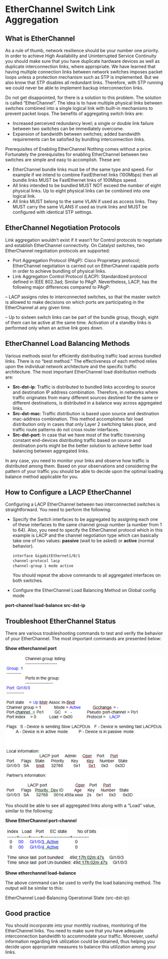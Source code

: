 # EtherChannel Switch Link Aggregation

## What is EtherChannel

As a rule of thumb, network resilience should be your number one priority. In order to achieve High Availability and Uninterrupted Service Continuity you should make sure that you have duplicate hardware devices as well as duplicate interconnection links, where appropriate. We have learned that having multiple connection links between network switches imposes packet loops unless a protection mechanism such as STP is implemented. But we also know that STP disables all redundant links. Therefore, with STP running we could never be able to implement backup interconnection links.

Do not get disappointed, for there is a solution to this problem. The solution is called “EtherChannel”. The idea is to have multiple physical links between switches combined into a single logical link with built-in mechanisms to prevent packet loops. The benefits of aggregating switch links are:

* Increased perceived redundancy level; a single or double link failure between two switches can be immediately overcome.
* Expansion of bandwidth between switches; added bandwidth requirements can be satisfied by bundling interconnection links.

Prerequisites of Enabling EtherChannel Nothing comes without a price. Fortunately the prerequisites for enabling EtherChannel between two switches are simple and easy to accomplish. These are:

* EtherChannel bundle links must be of the same type and speed. For example if we intend to combine FastEthernet links \(100Mbps\) then all bundle links MUST be FastEthernet links of 100Mbps speed.
* All links intended to be bundled MUST NOT exceed the number of eight physical links. Up to eight physical links can be combined into one logical link.
* All links MUST belong to the same VLAN if used as access links. They MUST carry the same VLANS if used as trunk links and MUST be configured with identical STP settings.

## EtherChannel Negotiation Protocols

Link aggregation wouldn’t exist if it wasn’t for Control protocols to negotiate and establish EtherChannel connectivity. On Catalyst switches, two EtherChannel negotiation protocols are supported:

* Port Aggregation Protocol \(PAgP\): Cisco Proprietary protocol; EtherChannel negotiation is carried out on EtherChannel capable ports in order to achieve bundling of physical links.
* Link Aggregation Control Protocol \(LACP\): Standardized protocol defined in IEEE 802.3ad; Similar to PAgP. Nevertheless, LACP, has the following major differences compared to PAgP:

– LACP assigns roles to interconnected switches, so that the master switch is allowed to make decisions on which ports are participating in the EtherChannel at any given time.

– Up to sixteen switch links can be part of the bundle group, though, eight of them can be active at the same time. Activation of a standby links is performed only when an active link goes down.

## EtherChannel Load Balancing Methods

Various methods exist for efficiently distributing traffic load across bundled links. There is no “best method.” The effectiveness of each method relies upon the individual network architecture and the specific traffic architecture. The most important EtherChannel load distribution methods are:

* **Src-dst-ip**: Traffic is distributed to bundled links according to source and destination IP address combination. Therefore, in networks where traffic originates from many different sources destined for the same or different destinations, is distributed in a balance way across aggregated links.
* **Src-dst-mac**: Traffic distribution is based upon source and destination mac-address combination. This method accomplishes fair load distribution only in cases that only Layer 2 switching takes place, and traffic route patterns do not cross router interfaces.
* **Src-dst-port**: In case that we have most of the traffic traversing constant end-devices distributing traffic based on source and destination ports might be the better solution to achieve better load balancing between aggregated links.

In any case, you need to monitor your links and observe how traffic is distributed among them. Based on your observations and considering the pattern of your traffic you should be able to decide upon the optimal loading balance method applicable for you.

## How to Configure a LACP EtherChannel

Configuring a LACP EtherChannel between two interconnected switches is straightforward. You need to perform the following:

* Specify the Switch interfaces to be aggregated by assigning each one of these interfaces to the same channel group number \(a number from 1 to 64\). Also, you need to specify the EtherChannel protocol which in this example is LACP and the channel negotiation type which can basically take one of two values: **passive** \(wait to be asked\) or **active** \(normal behavior\).

  ```text
  interface GigabitEthernet1/0/1
  channel-protocol lacp
  channel-group 1 mode active
  ```

  You should repeat the above commands to all aggregated interfaces on both switches.

* Configure the EtherChannel Load Balancing Method on Global config mode

**port-channel load-balance src-dst-ip**

## Troubleshoot EtherChannel Status

There are various troubleshooting commands to test and verify the behavior of your EtherChannel. The most important commands are presented below:

**Show etherchannel port**

![](../.gitbook/assets/24.jpg)

You should be able to see all aggregated links along with a “Load” value, similar to the following:

**Show EtherChannel port-channel**

![](../.gitbook/assets/33.jpg)

**Show etherchannel load-balance**

The above command can be used to verify the load balancing method. The output will be similar to this:

EtherChannel Load-Balancing Operational State \(src-dst-ip\):

## Good practice

You should incorporate into your monthly routines, monitoring of the EtherChannel links. You need to make sure that you have adequate interconnection bandwidth to accommodate your traffic. Moreover, useful information regarding link utilization could be obtained, thus helping you decide upon appropriate measures to balance this utilization among your links.

